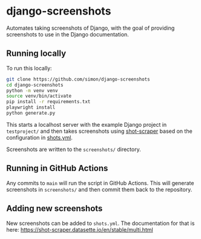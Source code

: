 # django-screenshots

Automates taking screenshots of Django, with the goal of providing screenshots to use in the Django documentation.

## Running locally

To run this locally:

```bash
git clone https://github.com/simon/django-screenshots
cd django-screenshots
python -m venv venv
source venv/bin/activate
pip install -r requirements.txt
playwright install
python generate.py
```

This starts a localhost server with the example Django project in `testproject/` and then takes screenshots using [shot-scraper](https://shot-scraper.datasette.io/) based on the configuration in [shots.yml](https://github.com/simonw/django-screenshots/blob/main/shots.yml).

Screenshots are written to the `screenshots/` directory.

## Running in GitHub Actions

Any commits to `main` will run the script in GitHub Actions. This will generate screenshots in `screenshots/` and then commit them back to the repository.

## Adding new screenshots

New screenshots can be added to `shots.yml`. The documentation for that is here: https://shot-scraper.datasette.io/en/stable/multi.html
